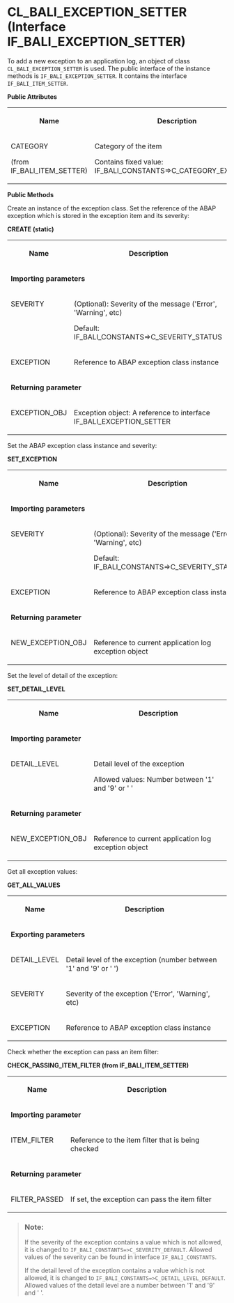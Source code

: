 <!-- loiof6be5a9b0d124920b51c626f2e7669cf -->

# CL\_BALI\_EXCEPTION\_SETTER \(Interface IF\_BALI\_EXCEPTION\_SETTER\)

To add a new exception to an application log, an object of class `CL_BALI_EXCEPTION_SETTER` is used. The public interface of the instance methods is `IF_BALI_EXCEPTION_SETTER`. It contains the interface `IF_BALI_ITEM_SETTER`.

**Public Attributes**


<table>
<tr>
<th valign="top">

Name

</th>
<th valign="top">

Description

</th>
</tr>
<tr>
<td valign="top">

CATEGORY

\(from IF\_BALI\_ITEM\_SETTER\)

</td>
<td valign="top">

Category of the item

Contains fixed value: IF\_BALI\_CONSTANTS=\>C\_CATEGORY\_EXCEPTION

</td>
</tr>
</table>

**Public Methods**



Create an instance of the exception class. Set the reference of the ABAP exception which is stored in the exception item and its severity:

**CREATE \(static\)**


<table>
<tr>
<th valign="top">

Name

</th>
<th valign="top">

Description

</th>
</tr>
<tr>
<td valign="top" colspan="2">

**Importing parameters**

</td>
</tr>
<tr>
<td valign="top">

SEVERITY

</td>
<td valign="top">

\(Optional\): Severity of the message \('Error', 'Warning', etc\)

Default: IF\_BALI\_CONSTANTS=\>C\_SEVERITY\_STATUS

</td>
</tr>
<tr>
<td valign="top">

EXCEPTION

</td>
<td valign="top">

Reference to ABAP exception class instance

</td>
</tr>
<tr>
<td valign="top" colspan="2">

**Returning parameter**

</td>
</tr>
<tr>
<td valign="top">

EXCEPTION\_OBJ

</td>
<td valign="top">

Exception object: A reference to interface IF\_BALI\_EXCEPTION\_SETTER

</td>
</tr>
</table>



Set the ABAP exception class instance and severity:

**SET\_EXCEPTION**


<table>
<tr>
<th valign="top">

Name

</th>
<th valign="top">

Description

</th>
</tr>
<tr>
<td valign="top" colspan="2">

**Importing parameters**

</td>
</tr>
<tr>
<td valign="top">

SEVERITY

</td>
<td valign="top">

\(Optional\): Severity of the message \('Error', 'Warning', etc\)

Default: IF\_BALI\_CONSTANTS=\>C\_SEVERITY\_STATUS

</td>
</tr>
<tr>
<td valign="top">

EXCEPTION

</td>
<td valign="top">

Reference to ABAP exception class instance

</td>
</tr>
<tr>
<td valign="top" colspan="2">

**Returning parameter**

</td>
</tr>
<tr>
<td valign="top">

NEW\_EXCEPTION\_OBJ

</td>
<td valign="top">

Reference to current application log exception object

</td>
</tr>
</table>



Set the level of detail of the exception:

**SET\_DETAIL\_LEVEL**


<table>
<tr>
<th valign="top">

Name

</th>
<th valign="top">

Description

</th>
</tr>
<tr>
<td valign="top" colspan="2">

**Importing parameter**

</td>
</tr>
<tr>
<td valign="top">

DETAIL\_LEVEL

</td>
<td valign="top">

Detail level of the exception

Allowed values: Number between '1' and '9' or ' '

</td>
</tr>
<tr>
<td valign="top" colspan="2">

**Returning parameter**

</td>
</tr>
<tr>
<td valign="top">

NEW\_EXCEPTION\_OBJ

</td>
<td valign="top">

Reference to current application log exception object

</td>
</tr>
</table>



Get all exception values:



**GET\_ALL\_VALUES**


<table>
<tr>
<th valign="top">

Name

</th>
<th valign="top">

Description

</th>
</tr>
<tr>
<td valign="top" colspan="2">

**Exporting parameters**

</td>
</tr>
<tr>
<td valign="top">

DETAIL\_LEVEL

</td>
<td valign="top">

Detail level of the exception \(number between '1' and '9' or ' '\)

</td>
</tr>
<tr>
<td valign="top">

SEVERITY

</td>
<td valign="top">

Severity of the exception \('Error', 'Warning', etc\)

</td>
</tr>
<tr>
<td valign="top">

EXCEPTION

</td>
<td valign="top">

Reference to ABAP exception class instance

</td>
</tr>
</table>



Check whether the exception can pass an item filter:

**CHECK\_PASSING\_ITEM\_FILTER \(from IF\_BALI\_ITEM\_SETTER\)**


<table>
<tr>
<th valign="top">

Name

</th>
<th valign="top">

Description

</th>
</tr>
<tr>
<td valign="top" colspan="2">

**Importing parameter**

</td>
</tr>
<tr>
<td valign="top">

ITEM\_FILTER

</td>
<td valign="top">

Reference to the item filter that is being checked

</td>
</tr>
<tr>
<td valign="top" colspan="2">

**Returning parameter**

</td>
</tr>
<tr>
<td valign="top">

FILTER\_PASSED

</td>
<td valign="top">

If set, the exception can pass the item filter

</td>
</tr>
</table>



> ### Note:  
> If the severity of the exception contains a value which is not allowed, it is changed to `IF_BALI_CONSTANTS=>C_SEVERITY_DEFAULT`. Allowed values of the severity can be found in interface `IF_BALI_CONSTANTS`.
> 
> If the detail level of the exception contains a value which is not allowed, it is changed to `IF_BALI_CONSTANTS=>C_DETAIL_LEVEL_DEFAULT`. Allowed values of the detail level are a number between '1' and '9' and ' '.

